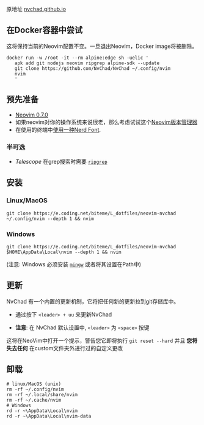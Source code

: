 原地址 [nvchad.github.io](https://nvchad.github.io/quickstart/install#pre-requisites)

在Docker容器中尝试
-----------------------------------------------------------------------------

这将保持当前的Neovim配置不变。一旦退出Neovim，Docker image将被删除。

```
docker run -w /root -it --rm alpine:edge sh -uelic '
   apk add git nodejs neovim ripgrep alpine-sdk --update
   git clone https://github.com/NvChad/NvChad ~/.config/nvim
   nvim
   '
```

预先准备
-----------------------------------------------------------

*   [Neovim 0.7.0](https://github.com/neovim/neovim/releases/tag/v0.7.0)
*   如果neovim对你的操作系统来说很老，那么考虑试试这个[Neovim版本管理器](https://github.com/MordechaiHadad/bob)
*   在使用的终端中[使用一种Nerd Font](https://www.nerdfonts.com/).

### 半可选

*   _Telescope_ 在grep搜索时需要 [`ripgrep`](https://github.com/BurntSushi/ripgrep)

安装
---------------------------------------------

### Linux/MacOS

```shell
git clone https://e.coding.net/biteme/L_dotfiles/neovim-nvchad ~/.config/nvim --depth 1 && nvim
```

### Windows

```shell
git clone https://e.coding.net/biteme/L_dotfiles/neovim-nvchad $HOME\AppData\Local\nvim --depth 1 && nvim
```

(注意: Windows 必须安装 [`mingw`](http://mingw-w64.org/doku.php) 或者将其设置在Path中)

更新
-------------------------------------------

NvChad 有一个内置的更新机制，它将把任何新的更新拉到git存储库中。

*   通过按下 `<leader> + uu` 来更新NvChad
    
*   **注意**: 在 NvChad 默认设置中, `<leader>` 为 `<space>` 按键
    

这将在NeoVim中打开一个提示，警告您它即将执行 `git reset --hard` 并且 **您将失去任何** 在custom文件夹外进行过的自定义更改

卸载
-------------------------------------------------

```
# linux/MacOS (unix)
rm -rf ~/.config/nvim
rm -rf ~/.local/share/nvim
rm -rf ~/.cache/nvim
# Windows
rd -r ~\AppData\Local\nvim
rd -r ~\AppData\Local\nvim-data
```
